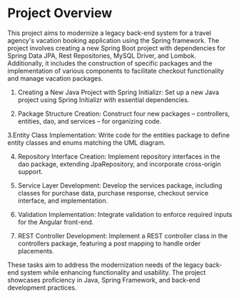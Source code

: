 # Project Overview
This  project aims to modernize a legacy back-end system for a travel agency's vacation booking application using the Spring framework. The project involves creating a new Spring Boot project with dependencies for Spring Data JPA, Rest Repositories, MySQL Driver, and Lombok. Additionally, it includes the construction of specific packages and the implementation of various components to facilitate checkout functionality and manage vacation packages.




1. Creating a New Java Project with Spring Initializr: Set up a new Java project using Spring Initializr with essential dependencies.

2. Package Structure Creation: Construct four new packages – controllers, entities, dao, and services – for organizing code.

3.Entity Class Implementation: Write code for the entities package to define entity classes and enums matching the UML diagram.

4. Repository Interface Creation: Implement repository interfaces in the dao package, extending JpaRepository, and incorporate cross-origin support.

5. Service Layer Development: Develop the services package, including classes for purchase data, purchase response, checkout service interface, and implementation.

6. Validation Implementation: Integrate validation to enforce required inputs for the Angular front-end.

7. REST Controller Development: Implement a REST controller class in the controllers package, featuring a post mapping to handle order placements.

These tasks aim to address the modernization needs of the legacy back-end system while enhancing functionality and usability. The project showcases proficiency in Java, Spring Framework, and back-end development practices.
